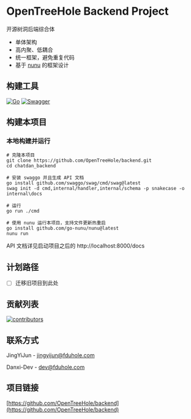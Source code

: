 # OpenTreeHole Backend Project

开源树洞后端综合体

- 单体架构
- 高内聚、低耦合
- 统一框架，避免重复代码
- 基于 [nunu](https://github.com/go-nunu/nunu) 的框架设计

## 构建工具

[![Go][go.dev]][go-url]
[![Swagger][swagger.io]][swagger-url]

## 构建本项目

### 本地构建并运行

```shell
# 克隆本项目
git clone https://github.com/OpenTreeHole/backend.git
cd chatdan_backend

# 安装 swaggo 并且生成 API 文档
go install github.com/swaggo/swag/cmd/swag@latest
swag init -d cmd,internal/handler,internal/schema -p snakecase -o internal\docs

# 运行
go run ./cmd

# 使用 nunu 运行本项目，支持文件更新热重启
go install github.com/go-nunu/nunu@latest
nunu run
```

API 文档详见启动项目之后的 http://localhost:8000/docs

## 计划路径

- [ ] 迁移旧项目到此处

## 贡献列表

<a href="https://github.com/OpenTreeHole/backend/graphs/contributors">
  <img src="https://contrib.rocks/image?repo=OpenTreeHole/backend"  alt="contributors"/>
</a>

## 联系方式

JingYiJun - jingyijun@fduhole.com

Danxi-Dev - dev@fduhole.com

## 项目链接

[https://github.com/OpenTreeHole/backend](https://github.com/OpenTreeHole/backend)

[//]: # (https://www.markdownguide.org/basic-syntax/#reference-style-links)

[contributors-shield]: https://img.shields.io/github/contributors/OpenTreeHole/backend.svg?style=for-the-badge

[contributors-url]: https://github.com/OpenTreeHole/backend/graphs/contributors

[forks-shield]: https://img.shields.io/github/forks/OpenTreeHole/backend.svg?style=for-the-badge

[forks-url]: https://github.com/OpenTreeHole/backend/network/members

[stars-shield]: https://img.shields.io/github/stars/OpenTreeHole/backend.svg?style=for-the-badge

[stars-url]: https://github.com/OpenTreeHole/backend/stargazers

[issues-shield]: https://img.shields.io/github/issues/OpenTreeHole/backend.svg?style=for-the-badge

[issues-url]: https://github.com/OpenTreeHole/backend/issues

[license-shield]: https://img.shields.io/github/license/OpenTreeHole/backend.svg?style=for-the-badge

[license-url]: https://github.com/OpenTreeHole/backend/blob/main/LICENSE

[go.dev]: https://img.shields.io/badge/go-%2300ADD8.svg?style=for-the-badge&logo=go&logoColor=white

[go-url]: https://go.dev

[swagger.io]: https://img.shields.io/badge/-Swagger-%23Clojure?style=for-the-badge&logo=swagger&logoColor=white

[swagger-url]: https://swagger.io